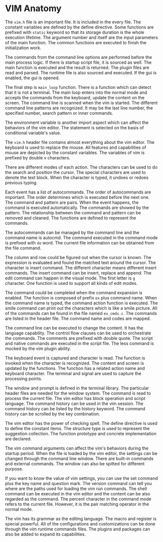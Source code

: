 # VIM Anatomy

The `vim.h` file is an important file. It is included in the every file. The constant variables  are defined by the define directive. Some functions are prefixed with `static` keyword so that its storage duration is the whole execution lifetime. The argument number and itself are the input parameters of the main function. The common functions are executed to finish the initialization work.

The commands from the command line options are performed before the main process logic. If there is startup script file, it is sourced as well. The main function is executed and the result is returned. The plugin files are read and parsed. The runtime file is also sourced and executed. If the gui is enabled, the gui is opened.

The final step is `main_loop` function. There is a function which can detect that it is not a terminal. The main loop enters into the normal mode and accepts the commands from the keyboard, update the content on the screen. The command line is scanned when the vim is started. The different command line patterns are recognized. It may be the last line number, the specified number, search pattern or inner commands. 

The environment variable is another import aspect which can affect the behaviors of the vim editor. The statement is selected on the basis of conditional variable's value. 

The `vim.h` header file contains almost everything about the vim editor. The keyboard is used to replace the mouse. All features and capabilities of mouse are depicted by the constant variables. The variables of vim is prefixed by double v characters. 

There are different modes of each action. The characters can be used to do the search and position the cursor. The special characters are used to denote the text block. When the character is typed, it undoes or redoes previous typing. 

Each event has a list of autocommands. The order of autocommands are important. The order determines  which is executed before the next one. The command and pattern are pairs. When the event happens, the command is executed automatically. The commands are showed by the pattern. The relationship between the command and pattern can be removed and cleaned. The functions are defined to represent the commands. 

The autocommands can be managed by the command line and the command name is autocmd. The command executed in the command mode is prefixed with `do` word. The current file information can be obtained from the file command. 

The column and row could be figured out when the cursor is known. The expression is evaluated and found the matched text around the cursor. The character is insert command. The different character means different insert commands. The insert command can be insert, replace and append. The edit command can happen in the visual mode. The first letter is `g` character. One function is used to support all kinds of edit modes. 

The command could be completed when the command expansion is enabled. The function is composed of prefix `ex` plus command name. When the command name is typed, the command action function is executed. The smile command can print out the characters which is like a smile picture. All of the commands can be found in the file named `ex_cmds.c`. The commands are listed in the header file. The command name and codes are mapped. 

The command line can be executed to change the content. It has the language capability. The control flow clauses can be used to orchestrate the commands. The comments are prefixed with double quote. The script and native commands are executed in the script file. The less command is mocked by the vim plugin ability. 

The keyboard event is captured and character is read. The function is invoked when the character is recognized. The content and screen is updated by the functions. The function has a related action name and keyboard character. The terminal and signal are used to capture the processing points. 

The window and prompt is defined in the terminal library. The particular header files are needed for the window system. The command is read to process the current file. The vim editor has block operation and script language. The command history can be used in the vim session. The command history can be listed by the history keyword. The command history can be scrolled by the key combination. 

The vim editor has the power of checking spell. The define directive is used to define the constant items. The structure type is used to represent the suggestion collection. The function prototype and concrete implementation are declared. 

The vim command arguments can affect the vim's behaviors during the startup period. When the file is loaded by the vim editor, the settings can be changed through the command line window. There are built-in commands and external commands. The window can also be spitted for different purpose. 

If you want to know the value of vim settings, you can use the set command plus the key name and question mark. The version command can tell you where are the paths used for loading the vim run commands. The shell command can be executed in the vim editor and the content can be also regarded as the command. The percent character in the command mode refers to the current file. However, it is the pair matching operator in the normal mode.

The vim has its grammar as the editing language. The macro and register is special powerful. All of the configurations and customizations can be done through the vim runtime commands files. The plugins and packages can also be added to expand its capabilities.


